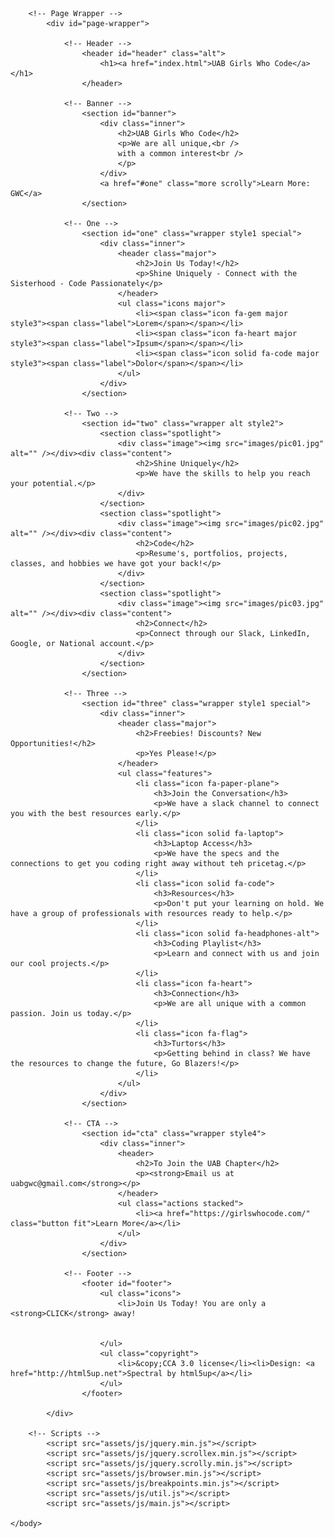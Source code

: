 <!DOCTYPE HTML>
<!--
	Spectral by HTML5 UP
	html5up.net | @ajlkn
	Free for personal and commercial use under the CCA 3.0 license (html5up.net/license)
-->
<html>
	<head>
		<title>UAB Girls Who Code</title>
		<meta charset="utf-8" />
		<meta name="viewport" content="width=device-width, initial-scale=1, user-scalable=no" />
		<link rel="stylesheet" href="assets/css/main.css" />
		<noscript><link rel="stylesheet" href="assets/css/noscript.css" /></noscript>
	</head>
	<body class="landing is-preload">

		<!-- Page Wrapper -->
			<div id="page-wrapper">

				<!-- Header -->
					<header id="header" class="alt">
						<h1><a href="index.html">UAB Girls Who Code</a></h1>
					</header>

				<!-- Banner -->
					<section id="banner">
						<div class="inner">
							<h2>UAB Girls Who Code</h2>
							<p>We are all unique,<br />
							with a common interest<br />
							</p>
						</div>
						<a href="#one" class="more scrolly">Learn More: GWC</a>
					</section>

				<!-- One -->
					<section id="one" class="wrapper style1 special">
						<div class="inner">
							<header class="major">
								<h2>Join Us Today!</h2>
								<p>Shine Uniquely - Connect with the Sisterhood - Code Passionately</p>
							</header>
							<ul class="icons major">
								<li><span class="icon fa-gem major style3"><span class="label">Lorem</span></span></li>
								<li><span class="icon fa-heart major style3"><span class="label">Ipsum</span></span></li>
								<li><span class="icon solid fa-code major style3"><span class="label">Dolor</span></span></li>
							</ul>
						</div>
					</section>

				<!-- Two -->
					<section id="two" class="wrapper alt style2">
						<section class="spotlight">
							<div class="image"><img src="images/pic01.jpg" alt="" /></div><div class="content">
								<h2>Shine Uniquely</h2>
								<p>We have the skills to help you reach your potential.</p>
							</div>
						</section>
						<section class="spotlight">
							<div class="image"><img src="images/pic02.jpg" alt="" /></div><div class="content">
								<h2>Code</h2>
								<p>Resume's, portfolios, projects, classes, and hobbies we have got your back!</p>
							</div>
						</section>
						<section class="spotlight">
							<div class="image"><img src="images/pic03.jpg" alt="" /></div><div class="content">
								<h2>Connect</h2>
								<p>Connect through our Slack, LinkedIn, Google, or National account.</p>
							</div>
						</section>
					</section>

				<!-- Three -->
					<section id="three" class="wrapper style1 special">
						<div class="inner">
							<header class="major">
								<h2>Freebies! Discounts? New Opportunities!</h2>
								<p>Yes Please!</p>
							</header>
							<ul class="features">
								<li class="icon fa-paper-plane">
									<h3>Join the Conversation</h3>
									<p>We have a slack channel to connect you with the best resources early.</p>
								</li>
								<li class="icon solid fa-laptop">
									<h3>Laptop Access</h3>
									<p>We have the specs and the connections to get you coding right away without teh pricetag.</p>
								</li>
								<li class="icon solid fa-code">
									<h3>Resources</h3>
									<p>Don't put your learning on hold. We have a group of professionals with resources ready to help.</p>
								</li>
								<li class="icon solid fa-headphones-alt">
									<h3>Coding Playlist</h3>
									<p>Learn and connect with us and join our cool projects.</p>
								</li>
								<li class="icon fa-heart">
									<h3>Connection</h3>
									<p>We are all unique with a common passion. Join us today.</p>
								</li>
								<li class="icon fa-flag">
									<h3>Turtors</h3>
									<p>Getting behind in class? We have the resources to change the future, Go Blazers!</p>
								</li>
							</ul>
						</div>
					</section>

				<!-- CTA -->
					<section id="cta" class="wrapper style4">
						<div class="inner">
							<header>
								<h2>To Join the UAB Chapter</h2>
								<p><strong>Email us at uabgwc@gmail.com</strong></p>
							</header>
							<ul class="actions stacked">
								<li><a href="https://girlswhocode.com/" class="button fit">Learn More</a></li>
							</ul>
						</div>
					</section>

				<!-- Footer -->
					<footer id="footer">
						<ul class="icons">
							<li>Join Us Today! You are only a <strong>CLICK</strong> away!
							
							
						</ul>
						<ul class="copyright">
							<li>&copy;CCA 3.0 license</li><li>Design: <a href="http://html5up.net">Spectral by html5up</a></li>
						</ul>
					</footer>

			</div>

		<!-- Scripts -->
			<script src="assets/js/jquery.min.js"></script>
			<script src="assets/js/jquery.scrollex.min.js"></script>
			<script src="assets/js/jquery.scrolly.min.js"></script>
			<script src="assets/js/browser.min.js"></script>
			<script src="assets/js/breakpoints.min.js"></script>
			<script src="assets/js/util.js"></script>
			<script src="assets/js/main.js"></script>

	</body>
</html>
